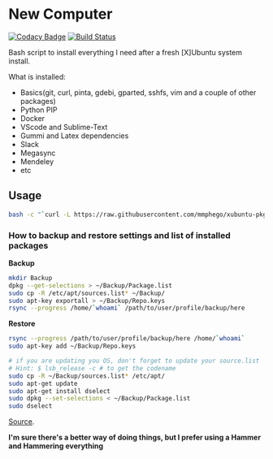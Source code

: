 # New Computer
[![Codacy Badge](https://api.codacy.com/project/badge/Grade/43713e0b78f547e8912ff05c9350cffb)](https://app.codacy.com/app/mmphego/xubuntu-pkg-installer?utm_source=github.com&utm_medium=referral&utm_content=mmphego/xubuntu-pkg-installer&utm_campaign=Badge_Grade_Dashboard)
[![Build Status](https://travis-ci.com/mmphego/new-computer.svg?branch=master)](https://travis-ci.com/mmphego/new-computer)

Bash script to install everything I need after a fresh [X]Ubuntu system install.

What is installed:
-  Basics(git, curl, pinta, gdebi, gparted, sshfs, vim and a couple of other packages)
-  Python PIP
-  Docker
-  VScode and Sublime-Text
-  Gummi and Latex dependencies
-  Slack
-  Megasync
-  Mendeley
-  etc

## Usage

```bash
bash -c "`curl -L https://raw.githubusercontent.com/mmphego/xubuntu-pkg-installer/master/installer.sh`"
```

### How to backup and restore settings and list of installed packages

**Backup**

```sh
mkdir Backup
dpkg --get-selections > ~/Backup/Package.list
sudo cp -R /etc/apt/sources.list* ~/Backup/
sudo apt-key exportall > ~/Backup/Repo.keys
rsync --progress /home/`whoami` /path/to/user/profile/backup/here
```

**Restore**

```sh
rsync --progress /path/to/user/profile/backup/here /home/`whoami`
sudo apt-key add ~/Backup/Repo.keys

# if you are updating you OS, don't forget to update your source.list
# Hint: $ lsb_release -c # to get the codename
sudo cp -R ~/Backup/sources.list* /etc/apt/
sudo apt-get update
sudo apt-get install dselect
sudo dpkg --set-selections < ~/Backup/Package.list
sudo dselect
```

[Source](http://askubuntu.com/a/99151).

**I'm sure there's a better way of doing things, but I prefer using a Hammer and Hammering everything**
